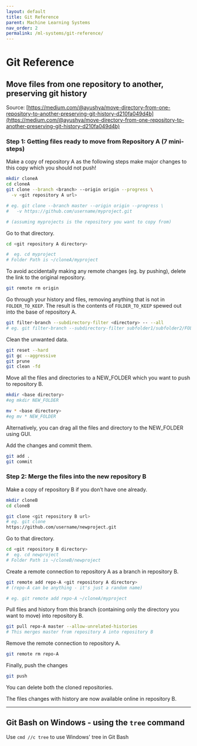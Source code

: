 ```yaml
---
layout: default
title: Git Reference
parent: Machine Learning Systems
nav_order: 2
permalink: /ml-systems/git-reference/
---
```


# Git Reference

## Move files from one repository to another, preserving git history

Source: [https://medium.com/@ayushya/move-directory-from-one-repository-to-another-preserving-git-history-d210fa049d4b](https://medium.com/@ayushya/move-directory-from-one-repository-to-another-preserving-git-history-d210fa049d4b)

### Step 1: Getting files ready to move from Repository A (7 mini-steps)

Make a copy of repository A as the following steps make major changes to this copy which you should not push!

```bash
mkdir cloneA
cd cloneA
git clone --branch <branch> --origin origin --progress \
  -v <git repository A url>

# eg. git clone --branch master --origin origin --progress \
#   -v https://github.com/username/myproject.git

# (assuming myprojects is the repository you want to copy from)
```

Go to that directory.

```bash
cd <git repository A directory>

#  eg. cd myproject
# Folder Path is ~/cloneA/myproject
```

To avoid accidentally making any remote changes (eg. by pushing), delete the link to the original repository.

```bash
git remote rm origin
```

Go through your history and files, removing anything that is not in `FOLDER_TO_KEEP`. The result is the contents of `FOLDER_TO_KEEP` spewed out into the base of repository A.

```bash
git filter-branch --subdirectory-filter <directory> -- --all
# eg. git filter-branch --subdirectory-filter subfolder1/subfolder2/FOLDER_TO_KEEP -- --all
```

Clean the unwanted data.

```bash
git reset --hard
git gc --aggressive 
git prune
git clean -fd
```

Move all the files and directories to a NEW_FOLDER which you want to push to repository B.

```bash
mkdir <base directory>
#eg mkdir NEW_FOLDER

mv * <base directory>
#eg mv * NEW_FOLDER
```

Alternatively, you can drag all the files and directory to the NEW_FOLDER using GUI.

Add the changes and commit them.

```bash
git add .
git commit
```

### Step 2: Merge the files into the new repository B

Make a copy of repository B if you don’t have one already.

```bash
mkdir cloneB
cd cloneB

git clone <git repository B url>
# eg. git clone 
https://github.com/username/newproject.git
```

Go to that directory.

```bash
cd <git repository B directory>
#  eg. cd newproject
# Folder Path is ~/cloneB/newproject
```

Create a remote connection to repository A as a branch in repository B.

```bash
git remote add repo-A <git repository A directory>
# (repo-A can be anything - it's just a random name)

# eg. git remote add repo-A ~/cloneA/myproject
```

Pull files and history from this branch (containing only the directory you want to move) into repository B.

```bash
git pull repo-A master --allow-unrelated-histories
# This merges master from repository A into repository B
```

Remove the remote connection to repository A.
```bash
git remote rm repo-A
```

Finally, push the changes

```bash
git push
```

You can delete both the cloned repositories.

The files changes with history are now available online in repository B.

-----------------------------------------------------------------------------------------------------

## Git Bash on Windows - using the `tree` command

Use `cmd //c tree` to use Windows' tree in Git Bash

